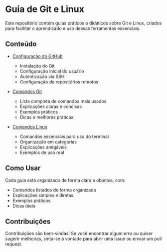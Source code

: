 # Guia de Git e Linux

Este repositório contém guias práticos e didáticos sobre Git e Linux, criados para facilitar o aprendizado e uso dessas ferramentas essenciais.

## Conteúdo

- [Configuração do GitHub](modulo-git/configuracao-github.md)
  - Instalação do Git
  - Configuração inicial do usuário
  - Autenticação via SSH
  - Configuração de repositórios remotos

- [Comandos Git](modulo-git/comandos-git.md)
  - Lista completa de comandos mais usados
  - Explicações claras e concisas
  - Exemplos práticos
  - Dicas e melhores práticas

- [Comandos Linux](modulo-git/comandos-linux.md)
  - Comandos essenciais para uso do terminal
  - Organização em categorias
  - Explicações amigáveis
  - Exemplos de uso real

## Como Usar

Cada guia está organizado de forma clara e objetiva, com:
- Comandos listados de forma organizada
- Explicações simples e diretas
- Exemplos práticos
- Dicas úteis

## Contribuições

Contribuições são bem-vindas! Se você encontrar algum erro ou quiser sugerir melhorias, sinta-se à vontade para abrir uma issue ou enviar um pull request.

